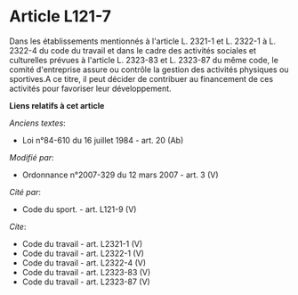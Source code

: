 # Article L121-7

Dans les établissements mentionnés à l'article L. 2321-1 et L. 2322-1 à L. 2322-4 du code du travail et dans le cadre des
activités sociales et culturelles prévues à l'article L. 2323-83 et L. 2323-87 du même code, le comité d'entreprise assure ou
contrôle la gestion des activités physiques ou sportives.A ce titre, il peut décider de contribuer au financement de ces
activités pour favoriser leur développement.

**Liens relatifs à cet article**

_Anciens textes_:

  - Loi n°84-610 du 16 juillet 1984 - art. 20 (Ab)

_Modifié par_:

  - Ordonnance n°2007-329 du 12 mars 2007 - art. 3 (V)

_Cité par_:

  - Code du sport. - art. L121-9 (V)

_Cite_:

  - Code du travail - art. L2321-1 (V)
  - Code du travail - art. L2322-1 (V)
  - Code du travail - art. L2322-4 (V)
  - Code du travail - art. L2323-83 (V)
  - Code du travail - art. L2323-87 (V)
